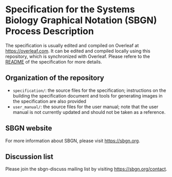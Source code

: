 # Specification for the Systems Biology Graphical Notation (SBGN) Process Description

The specification is usually edited and compiled on Overleaf at https://overleaf.com.
It can be edited and compiled locally using this repository, which is synchronized with Overleaf.
Please refere to the [README](specification/README.md) of the specification for more details.

## Organization of the repository

* `specification/`: the source files for the specification; instructions on the building the specification document and tools for generating images in the specification are also provided
* `user_manual/`: the source files for the user manual; note that the user manual is not currently updated and should not be taken as a reference.

## SBGN website

For more information about SBGN, please visit https://sbgn.org.

## Discussion list

Please join the sbgn-discuss mailing list by visiting https://sbgn.org/contact.
